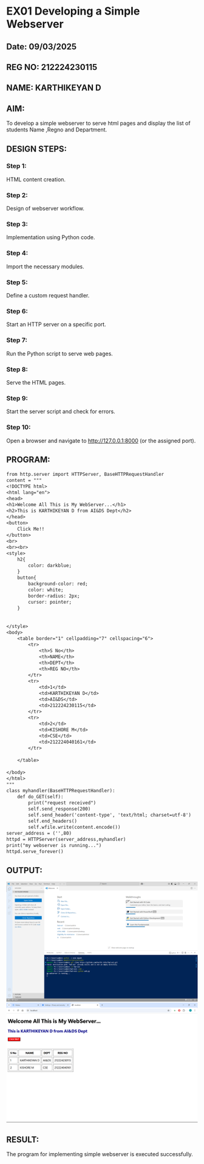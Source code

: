 # EX01 Developing a Simple Webserver
## Date: 09/03/2025

## REG NO: 212224230115

## NAME: KARTHIKEYAN D

## AIM:
To develop a simple webserver to serve html pages and display the list of students Name ,Regno and Department.

## DESIGN STEPS:
### Step 1: 
HTML content creation.

### Step 2:
Design of webserver workflow.

### Step 3:
Implementation using Python code.

### Step 4:
Import the necessary modules.

### Step 5:
Define a custom request handler.

### Step 6:
Start an HTTP server on a specific port.

### Step 7:
Run the Python script to serve web pages.

### Step 8:
Serve the HTML pages.

### Step 9:
Start the server script and check for errors.

### Step 10:
Open a browser and navigate to http://127.0.0.1:8000 (or the assigned port).

## PROGRAM:
```
from http.server import HTTPServer, BaseHTTPRequestHandler
content = """
<!DOCTYPE html>
<html lang="en">
<head>
<h1>Welcome All This is My WebServer...</h1>
<h2>This is KARTHIKEYAN D from AI&DS Dept</h2>
</head>
<button>
    Click Me!!
</button>
<br>
<br><br>
<style>
    h2{
        color: darkblue;
    }
    button{
        background-color: red;
        color: white;
        border-radius: 2px;
        cursor: pointer;
    }


</style>
<body>
    <table border="1" cellpadding="7" cellspacing="6">
        <tr>
            <th>S No</th>
            <th>NAME</th>
            <th>DEPT</th>
            <th>REG NO</th>
        </tr>
        <tr>
            <td>1</td>
            <td>KARTHIKEYAN D</td>
            <td>AI&DS</td>
            <td>212224230115</td>
        </tr>
        <tr>
            <td>2</td>
            <td>KISHORE M</td>
            <td>CSE</td>
            <td>212224040161</td>
        </tr>
        
    </table>
    
</body>
</html>
"""
class myhandler(BaseHTTPRequestHandler):
    def do_GET(self):
        print("request received")
        self.send_response(200)
        self.send_header('content-type', 'text/html; charset=utf-8')
        self.end_headers()
        self.wfile.write(content.encode())
server_address = ('',80)
httpd = HTTPServer(server_address,myhandler)
print("my webserver is running...")
httpd.serve_forever()
```


## OUTPUT:

![alt text](<Screenshot (37).png>)
![alt text](<Screenshot (38).png>)


## RESULT:
The program for implementing simple webserver is executed successfully.

